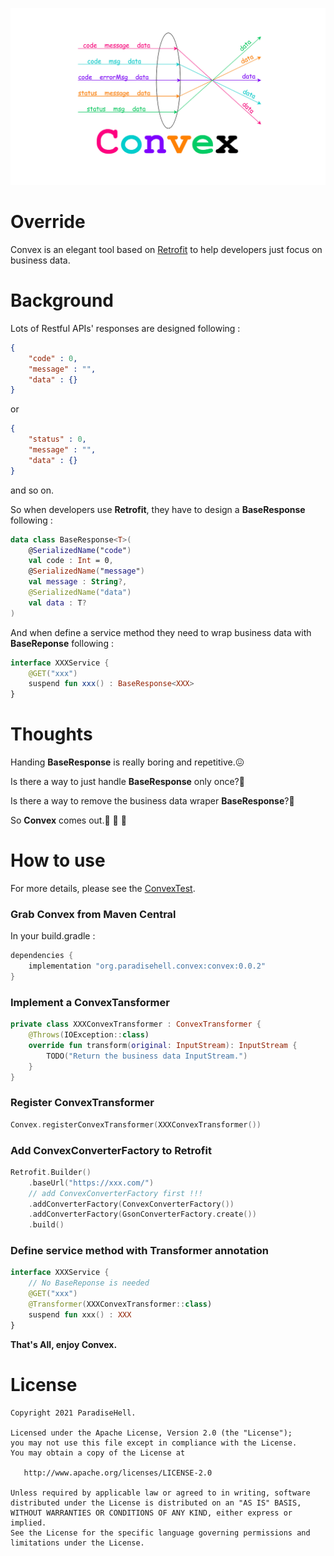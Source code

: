 ![Convex](static/Convex.png)

# Override
Convex is an elegant tool based on [Retrofit](https://github.com/square/retrofit)
to help developers just focus on business data.

# Background
Lots of Restful APIs' responses are designed following :

```json
{
	"code" : 0,
	"message" : "",
	"data" : {}
}
```

or

```json
{
	"status" : 0,
	"message" : "",
	"data" : {}
}
```

and so on.

So when developers use **Retrofit**, they have to design a **BaseResponse**
following :

```kotlin
data class BaseResponse<T>(
	@SerializedName("code")
	val code : Int = 0,
	@SerializedName("message")
	val message : String?,
	@SerializedName("data")
	val data : T?
)
```

And when define a service method they need to wrap business data with
**BaseReponse** following :

```kotlin
interface XXXService {
	@GET("xxx")
	suspend fun xxx() : BaseResponse<XXX>
}
```

# Thoughts

Handing **BaseResponse** is really boring and repetitive.😖

Is there a way to just handle **BaseResponse** only once?🤔

Is there a way to remove the business data wraper **BaseResponse**?🤔

So **Convex** comes out.🎉 🎉 🎉

# How to use

For more details, please see the [ConvexTest](https://github.com/ParadiseHell/convex/blob/main/convex/src/test/kotlin/org/paradisehell/convex/ConvexTest.kt).

### Grab Convex from Maven Central

In your build.gradle :

```gradle
dependencies {
    implementation "org.paradisehell.convex:convex:0.0.2"
}
```

### Implement a ConvexTansformer

```kotlin
private class XXXConvexTransformer : ConvexTransformer {
	@Throws(IOException::class)
	override fun transform(original: InputStream): InputStream {
		TODO("Return the business data InputStream.")
	}
}
```

### Register ConvexTransformer

```kotlin
Convex.registerConvexTransformer(XXXConvexTransformer())
```

### Add ConvexConverterFactory to Retrofit

```kotlin
Retrofit.Builder()
	.baseUrl("https://xxx.com/")
	// add ConvexConverterFactory first !!!
	.addConverterFactory(ConvexConverterFactory())
	.addConverterFactory(GsonConverterFactory.create())
	.build()
```

### Define service method with Transformer annotation

```kotlin
interface XXXService {
	// No BaseReponse is needed
	@GET("xxx")
	@Transformer(XXXConvexTransformer::class)
	suspend fun xxx() : XXX
}
```

**That's All, enjoy Convex.**

License
=======

    Copyright 2021 ParadiseHell.

    Licensed under the Apache License, Version 2.0 (the "License");
    you may not use this file except in compliance with the License.
    You may obtain a copy of the License at

       http://www.apache.org/licenses/LICENSE-2.0

    Unless required by applicable law or agreed to in writing, software
    distributed under the License is distributed on an "AS IS" BASIS,
    WITHOUT WARRANTIES OR CONDITIONS OF ANY KIND, either express or implied.
    See the License for the specific language governing permissions and
    limitations under the License.
